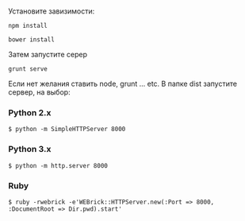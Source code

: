 #

Установите завизимости:
```shell
npm install
```
```shell
bower install
```

Затем запустите серер
```shell
grunt serve
```


Если нет желания ставить node, grunt ... etc.
В папке dist запустите сервер, на выбор:

### Python 2.x

```shell
$ python -m SimpleHTTPServer 8000
```

### Python 3.x

```shell
$ python -m http.server 8000
```


### Ruby

```shell
$ ruby -rwebrick -e'WEBrick::HTTPServer.new(:Port => 8000, :DocumentRoot => Dir.pwd).start'
```
